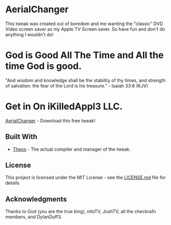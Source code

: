 # AerialChanger
This tweak was created out of boredom and me wanting the "classic" DVD Video screen saver as my Apple TV Screen saver. So have fun and don't do anything I wouldn't do!
# God is Good All The Time and All the time God is good.
"And wisdom and knowledge shall be the stability of thy times, and strength of salvation: the fear of the Lord is his treasure." - Isaiah 33:6 (KJV)  

# Get in On iKilledAppl3 LLC.

[AerialChanger](https://toxicappl3.github.io/tvrepo/) - Download this free tweak!

## Built With

* [Theos](https://github.com/theos/theos) - The actual compiler and manager of the tweak.

## License

This project is licensed under the MIT License - see the [LICENSE.md](LICENSE.md) file for details

## Acknowledgments

 Thanks to God (you are the true king), nitoTV, JoshTV, all the checkra1n members, and DylanDuff3.

